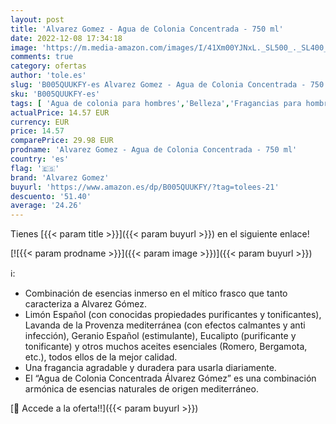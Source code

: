 ```yaml
---
layout: post
title: 'Alvarez Gomez - Agua de Colonia Concentrada - 750 ml'
date: 2022-12-08 17:34:18
image: 'https://m.media-amazon.com/images/I/41Xm00YJNxL._SL500_._SL400_.jpg'
comments: true
category: ofertas
author: 'tole.es'
slug: 'B005QUUKFY-es Alvarez Gomez - Agua de Colonia Concentrada - 750 ml'
sku: 'B005QUUKFY-es'
tags: [ 'Agua de colonia para hombres','Belleza','Fragancias para hombres','Perfumes y fragancias','agua','alvarez gomez','colonia','de','🇪🇸', ]
actualPrice: 14.57 EUR
currency: EUR
price: 14.57
comparePrice: 29.98 EUR
prodname: 'Alvarez Gomez - Agua de Colonia Concentrada - 750 ml'
country: 'es'
flag: '🇪🇸'
brand: 'Alvarez Gomez'
buyurl: 'https://www.amazon.es/dp/B005QUUKFY/?tag=tolees-21'
descuento: '51.40'
average: '24.26'
---
```


Tienes [{{< param title >}}]({{< param buyurl >}}) en el siguiente enlace!

[![{{< param prodname >}}]({{< param image >}})]({{< param buyurl >}})

ℹ️:

- Combinación de esencias inmerso en el mítico frasco que tanto caracteriza a Alvarez Gómez.
- Limón Español (con conocidas propiedades purificantes y tonificantes), Lavanda de la Provenza mediterránea (con efectos calmantes y anti infección), Geranio Español (estimulante), Eucalipto (purificante y tonificante) y otros muchos aceites esenciales (Romero, Bergamota, etc.), todos ellos de la mejor calidad.
- Una fragancia agradable y duradera para usarla diariamente.
- El “Agua de Colonia Concentrada Álvarez Gómez” es una combinación armónica de esencias naturales de origen mediterráneo.

[🛒 Accede a la oferta!!]({{< param buyurl >}})

